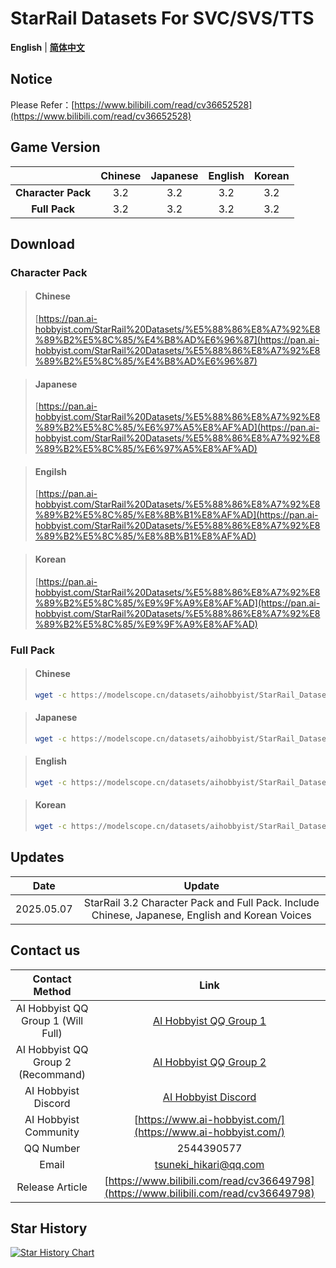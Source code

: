 
# StarRail Datasets For SVC/SVS/TTS
**English** | [**简体中文**](./README_CN.md)
## Notice

Please Refer：[https://www.bilibili.com/read/cv36652528](https://www.bilibili.com/read/cv36652528)

## Game Version

|                          | Chinese | Japanese | English | Korean |
| :----------------------: | :--: | :--: | :--: | :--: |
| **Character Pack** | 3.2  | 3.2  | 3.2  | 3.2  |
|  **Full Pack**  | 3.2  | 3.2  | 3.2  | 3.2  |

## Download
### Character Pack
>#### Chinese
>[https://pan.ai-hobbyist.com/StarRail%20Datasets/%E5%88%86%E8%A7%92%E8%89%B2%E5%8C%85/%E4%B8%AD%E6%96%87](https://pan.ai-hobbyist.com/StarRail%20Datasets/%E5%88%86%E8%A7%92%E8%89%B2%E5%8C%85/%E4%B8%AD%E6%96%87)

>#### Japanese
>[https://pan.ai-hobbyist.com/StarRail%20Datasets/%E5%88%86%E8%A7%92%E8%89%B2%E5%8C%85/%E6%97%A5%E8%AF%AD](https://pan.ai-hobbyist.com/StarRail%20Datasets/%E5%88%86%E8%A7%92%E8%89%B2%E5%8C%85/%E6%97%A5%E8%AF%AD)

>#### Engilsh
>[https://pan.ai-hobbyist.com/StarRail%20Datasets/%E5%88%86%E8%A7%92%E8%89%B2%E5%8C%85/%E8%8B%B1%E8%AF%AD](https://pan.ai-hobbyist.com/StarRail%20Datasets/%E5%88%86%E8%A7%92%E8%89%B2%E5%8C%85/%E8%8B%B1%E8%AF%AD)

>#### Korean
>[https://pan.ai-hobbyist.com/StarRail%20Datasets/%E5%88%86%E8%A7%92%E8%89%B2%E5%8C%85/%E9%9F%A9%E8%AF%AD](https://pan.ai-hobbyist.com/StarRail%20Datasets/%E5%88%86%E8%A7%92%E8%89%B2%E5%8C%85/%E9%9F%A9%E8%AF%AD)

### Full Pack
>#### Chinese
> ```bash 
>wget -c https://modelscope.cn/datasets/aihobbyist/StarRail_Dataset/resolve/master/StarRail3.2_CN.7z
>```

>#### Japanese
> ```bash 
>wget -c https://modelscope.cn/datasets/aihobbyist/StarRail_Dataset/resolve/master/StarRail3.2_JP.7z
>```

>#### English
> ```bash 
>wget -c https://modelscope.cn/datasets/aihobbyist/StarRail_Dataset/resolve/master/StarRail3.2_EN.7z
>```

>#### Korean
> ```bash 
>wget -c https://modelscope.cn/datasets/aihobbyist/StarRail_Dataset/resolve/master/StarRail3.2_KR.7z
>```

## Updates

|    Date    |                 Update                  |
| :--------: | :---------------------------------------: |
| 2025.05.07 |StarRail 3.2 Character Pack and Full Pack. Include Chinese, Japanese, English and Korean Voices|

## Contact us

|      Contact Method      |                            Link                            |
| :----------------: | :----------------------------------------------------------: |
| AI Hobbyist QQ Group 1 (Will Full)| [AI Hobbyist QQ Group 1](https://qm.qq.com/q/Ii0OLQTF2U) |
| AI Hobbyist QQ Group 2 (Recommand)| [AI Hobbyist QQ Group 2](https://qm.qq.com/q/H5KD6AYRSU) |
| AI Hobbyist Discord | [AI Hobbyist Discord](https://discord.gg/eGzeMgYSPD) |
|   AI Hobbyist Community	   | [https://www.ai-hobbyist.com/](https://www.ai-hobbyist.com/) |
|         QQ Number         |                          2544390577                          |
|        Email        |                    tsuneki_hikari@qq.com                     |
|        Release Article       |                    [https://www.bilibili.com/read/cv36649798](https://www.bilibili.com/read/cv36649798)                     |

## Star History

[![Star History Chart](https://api.star-history.com/svg?repos=AI-Hobbyist/StarRail_Datasets&type=Date)](https://star-history.com/#AI-Hobbyist/StarRail_Datasets&Date)

